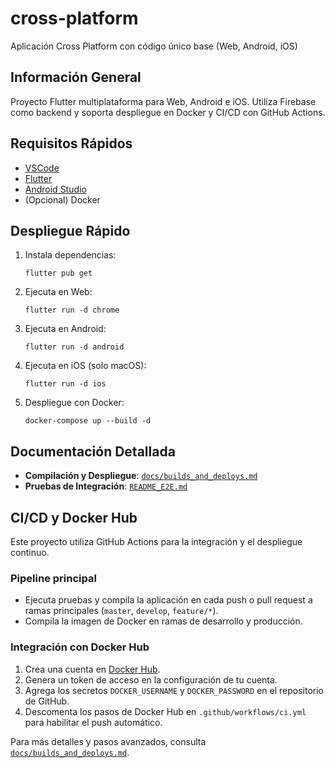 # cross-platform

Aplicación Cross Platform con código único base (Web, Android, iOS)

## Información General

Proyecto Flutter multiplataforma para Web, Android e iOS. Utiliza Firebase como backend y soporta despliegue en Docker y CI/CD con GitHub Actions.

## Requisitos Rápidos
- [VSCode](https://code.visualstudio.com/)
- [Flutter](https://flutter.dev/)
- [Android Studio](https://developer.android.com/studio)
- (Opcional) Docker

## Despliegue Rápido

1. Instala dependencias:
   ```pwsh
   flutter pub get
   ```
2. Ejecuta en Web:
   ```pwsh
   flutter run -d chrome
   ```
3. Ejecuta en Android:
   ```pwsh
   flutter run -d android
   ```
4. Ejecuta en iOS (solo macOS):
   ```pwsh
   flutter run -d ios
   ```
5. Despliegue con Docker:
   ```pwsh
   docker-compose up --build -d
   ```

## Documentación Detallada

- **Compilación y Despliegue**: [`docs/builds_and_deploys.md`](docs/builds_and_deploys.md)
- **Pruebas de Integración**: [`README_E2E.md`](README_E2E.md)

## CI/CD y Docker Hub

Este proyecto utiliza GitHub Actions para la integración y el despliegue continuo.

### Pipeline principal
- Ejecuta pruebas y compila la aplicación en cada push o pull request a ramas principales (`master`, `develop`, `feature/*`).
- Compila la imagen de Docker en ramas de desarrollo y producción.

### Integración con Docker Hub
1. Crea una cuenta en [Docker Hub](https://hub.docker.com/).
2. Genera un token de acceso en la configuración de tu cuenta.
3. Agrega los secretos `DOCKER_USERNAME` y `DOCKER_PASSWORD` en el repositorio de GitHub.
4. Descomenta los pasos de Docker Hub en `.github/workflows/ci.yml` para habilitar el push automático.

Para más detalles y pasos avanzados, consulta [`docs/builds_and_deploys.md`](docs/builds_and_deploys.md).